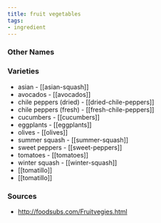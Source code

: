 ```yaml
---
title: fruit vegetables
tags:
- ingredient
---
```



### Other Names


### Varieties

* asian - [[asian-squash]]
* avocados - [[avocados]]
* chile peppers (dried) - [[dried-chile-peppers]]
* chile peppers (fresh) - [[fresh-chile-peppers]]
* cucumbers - [[cucumbers]]
* eggplants - [[eggplants]]
* olives - [[olives]]
* summer squash - [[summer-squash]]
* sweet peppers - [[sweet-peppers]]
* tomatoes - [[tomatoes]]
* winter squash - [[winter-squash]]
* [[tomatillo]]
* [[tomatillo]]

### Sources
* http://foodsubs.com/Fruitvegies.html

